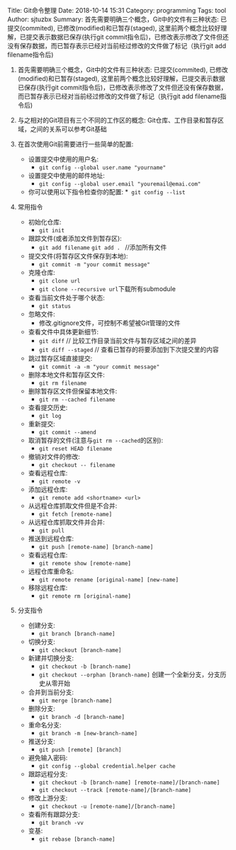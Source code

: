 Title: Git命令整理
Date: 2018-10-14 15:31
Category: programming
Tags: tool
Author: sjtuzbx
Summary: 首先需要明确三个概念，Git中的文件有三种状态: 已提交(commited), 已修改(modified)和已暂存(staged), 这里前两个概念比较好理解，已提交表示数据已保存(执行git commit指令后)，已修改表示修改了文件但还没有保存数据，而已暂存表示已经对当前经过修改的文件做了标记（执行git add filename指令后)


1. 首先需要明确三个概念，Git中的文件有三种状态: 已提交(commited), 已修改(modified)和已暂存(staged), 这里前两个概念比较好理解，已提交表示数据已保存(执行git commit指令后)，已修改表示修改了文件但还没有保存数据，而已暂存表示已经对当前经过修改的文件做了标记（执行git add filename指令后)

2. 与之相对的Git项目有三个不同的工作区的概念: Git仓库、工作目录和暂存区域，之间的关系可以参考Git基础

3. 在首次使用Git前需要进行一些简单的配置:
    * 设置提交中使用的用户名: 
        * `git config --global user.name "yourname"`
    * 设置提交中使用的邮件地址: 
        * `git config --global user.email "youremail@emai.com"`
    * 你可以使用以下指令检查你的配置: 
        *` git config --list`

4. 常用指令
    * 初始化仓库: 
        * `git init`
    * 跟踪文件(或者添加文件到暂存区): 
        * `git add filename`  `git add . `                   //添加所有文件
    * 提交文件(将暂存区文件保存到本地): 
        * `git commit -m "your commit message"`
    * 克隆仓库: 
        * `git clone url`
        * `git clone --recursive url`下载所有submodule
    * 查看当前文件处于哪个状态: 
        * `git status`
    * 忽略文件: 
        * 修改.gitignore文件，可控制不希望被Git管理的文件
    * 查看文件中具体更新细节: 
        * `git diff`      // 比较工作目录当前文件与暂存区域之间的差异
        * `git diff --staged`   // 查看已暂存的将要添加到下次提交里的内容
    * 跳过暂存区域直接提交: 
        * `git commit -a -m "your commit message"`
    * 删除本地文件和暂存区文件: 
        * `git rm filename`
    * 删除暂存区文件但保留本地文件: 
        * `git rm --cached filename`
    * 查看提交历史: 
        * `git log`
    * 重新提交: 
        * `git commit --amend`
    * 取消暂存的文件(注意与`git rm --cached`的区别): 
        * `git reset HEAD filename`
    * 撤销对文件的修改: 
        * `git checkout -- filename`
    * 查看远程仓库: 
        * `git remote -v`
    * 添加远程仓库: 
        * `git remote add <shortname> <url>`
    * 从远程仓库抓取文件但是不合并: 
        * `git fetch [remote-name]`
    * 从远程仓库抓取文件并合并: 
        * `git pull`
    * 推送到远程仓库: 
        * `git push [remote-name] [branch-name]`
    * 查看远程仓库: 
        * `git remote show [remote-name]`
    * 远程仓库重命名: 
        * `git remote rename [original-name] [new-name]`
    * 移除远程仓库: 
        * `git remote rm [original-name]`

5. 分支指令
    * 创建分支: 
        * `git branch [branch-name]`
    * 切换分支: 
        * `git checkout [branch-name]`
    * 新建并切换分支: 
        * `git checkout -b [branch-name]`
        * `git checkout --orphan [branch-name]` 创建一个全新分支，分支历史从零开始
    * 合并到当前分支: 
        * `git merge [branch-name]`
    * 删除分支: 
        * `git branch -d [branch-name]`
    * 重命名分支:
        * `git branch -m [new-branch-name]`
    * 推送分支: 
        * `git push [remote] [branch]`
    * 避免输入密码: 
        * `git config --global credential.helper cache`
    * 跟踪远程分支: 
        * `git checkout -b [branch-name] [remote-name]/[branch-name]`
        * `git checkout --track [remote-name]/[branch-name]`
    * 修改上游分支: 
        * `git checkout -u [remote-name]/[branch-name]`
    * 查看所有跟踪分支: 
        * `git branch -vv`
    * 变基: 
        * `git rebase [branch-name]`